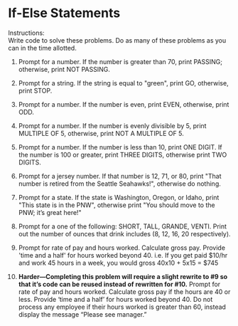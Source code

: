 # If-Else Statements
Instructions:  
Write code to solve these problems. Do as many of these problems as you can in the time allotted.

1. Prompt for a number.  If the number is greater than 70, print PASSING; otherwise, print NOT PASSING.

2. Prompt for a string.  If the string is equal to "green", print GO, otherwise, print STOP.

3. Prompt for a number.  If the number is even, print EVEN, otherwise, print ODD.

4. Prompt for a number.  If the number is evenly divisible by 5, print MULTIPLE OF 5, otherwise, print NOT A MULTIPLE OF 5.

5. Prompt for a number.  If the number is less than 10, print ONE DIGIT. If the number is 100 or greater, print THREE DIGITS, otherwise print TWO DIGITS.

6. Prompt for a jersey number. If that number is 12, 71, or 80, print "That number is retired from the Seattle Seahawks!", otherwise do nothing.

7. Prompt for a state. If the state is Washington, Oregon, or Idaho, print "This state is in the PNW", otherwise print "You should move to the PNW; it’s great here!"

8. Prompt for a one of the following: SHORT, TALL, GRANDE, VENTI. Print out the number of ounces that drink includes (8, 12, 16, 20 respectively).

9. Prompt for rate of pay and hours worked.  Calculate gross pay.  Provide 'time and a half' for hours worked beyond 40.  i.e. If you get paid $10/hr and work 45 hours in a week, you would gross 40x10 + 5x15 = $745  

10. **Harder—Completing this problem will require a slight rewrite to #9 so that it’s code can be reused instead of rewritten for #10.**
 Prompt for rate of pay and hours worked.  Calculate gross pay if the hours are 40 or less.  Provide ‘time and a half’ for hours worked beyond 40.  Do not process any employee if their hours worked is greater than 60, instead display the message “Please see manager.”
